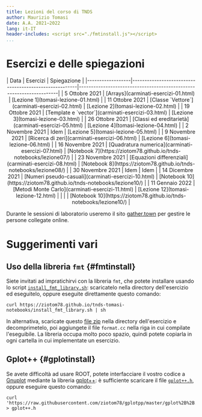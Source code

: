 ```yaml
---
title: Lezioni del corso di TNDS
author: Maurizio Tomasi
date: A.A. 2021−2022
lang: it-IT
header-includes: <script src="./fmtinstall.js"></script>
...
```


# Esercizi e delle spiegazioni

<center>
| Data             | Esercizi                                              | Spiegazione                                                         |
|------------------|-------------------------------------------------------|---------------------------------------------------------------------|
| 5 Ottobre 2021   | [Arrays](carminati-esercizi-01.html)                  | [Lezione 1](tomasi-lezione-01.html)                                 |
| 11 Ottobre 2021  | [Classe `Vettore`](carminati-esercizi-02.html)        | [Lezione 2](tomasi-lezione-02.html)                                 |
| 19 Ottobre 2021  | [Template e `vector`](carminati-esercizi-03.html)     | [Lezione 3](tomasi-lezione-03.html)                                 |
| 26 Ottobre 2021  | [Classi ed ereditarietà](carminati-esercizi-05.html)  | [Lezione 4](tomasi-lezione-04.html)                                 |
| 2 Novembre 2021  | Idem                                                  | [Lezione 5](tomasi-lezione-05.html)                                 |
| 9 Novembre 2021  | [Ricerca di zeri](carminati-esercizi-06.html)         | [Lezione 6](tomasi-lezione-06.html)                                 |
| 16 Novembre 2021 | [Quadratura numerica](carminati-esercizi-07.html)     | [Notebook 7](https://ziotom78.github.io/tnds-notebooks/lezione07/)  |
| 23 Novembre 2021 | [Equazioni differenziali](carminati-esercizi-08.html) | [Notebook 8](https://ziotom78.github.io/tnds-notebooks/lezione08/)  |
| 30 Novembre 2021 | Idem                                                  | Idem                                                                |
| 14 Dicembre 2021 | [Numeri pseudo-casuali](carminati-esercizi-10.html)   | [Notebook 10](https://ziotom78.github.io/tnds-notebooks/lezione10/) |
| 11 Gennaio 2022  | [Metodi Monte Carlo](carminati-esercizi-11.html)      | [Lezione 12](tomasi-lezione-12.html)                                |
|                  |                                                       | [Notebook 10](https://ziotom78.github.io/tnds-notebooks/lezione10/) |
</center>

Durante le sessioni di laboratorio useremo il sito [gather.town](https://gather.town/app/etYemzL2K4Nr4o2t/LabTNDS2022) per gestire le persone collegate online.

# Suggerimenti vari

## Uso della libreria `fmt` {#fmtinstall}

Siete invitati ad impratichirvi con la libreria `fmt`, che potete installare usando lo script [`install_fmt_library.sh`](./install_fmt_library.sh): scaricatelo nella directory dell'esercizio ed eseguitelo, oppure eseguite direttamente questo comando:

```
curl https://ziotom78.github.io/tnds-tomasi-notebooks/install_fmt_library.sh | sh
```

In alternativa, scaricate questo [file zip](./fmtlib.zip) nella directory dell'esercizio e decomprimetelo, poi aggiungete il file `format.cc` nella riga in cui compilate l'eseguibile. La libreria occupa molto poco spazio, quindi potete copiarla in ogni cartella in cui implementate un esercizio.

## Gplot++ {#gplotinstall}

Se avete difficoltà ad usare ROOT, potete interfacciare il vostro codice a [Gnuplot](http://www.gnuplot.info/) mediante la libreria [gplot++](https://github.com/ziotom78/gplotpp): è sufficiente scaricare il file [`gplot++.h`](https://raw.githubusercontent.com/ziotom78/gplotpp/master/gplot%2B%2B.h), oppure eseguire questo comando:

```
curl 'https://raw.githubusercontent.com/ziotom78/gplotpp/master/gplot%2B%2B.h' > gplot++.h
```
